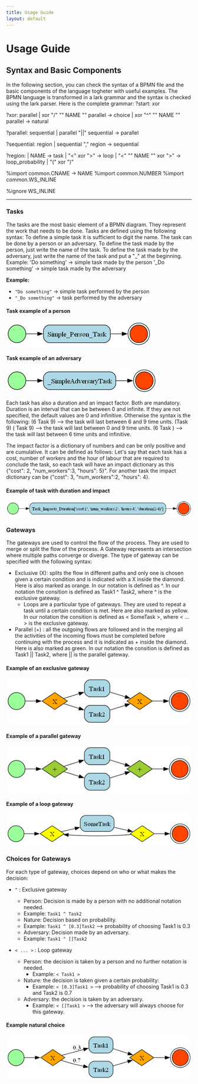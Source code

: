 ```yaml
---
title: Usage Guide
layout: default
---
```


# Usage Guide

## Syntax and Basic Components

In the following section, you can check the syntax of a BPMN file and the basic components of the language togheter with useful examples. The BPMN language is transformed in a lark grammar and the syntax is checked using the lark parser. Here is the complete grammar:
?start: xor

?xor: parallel | xor "/" "" NAME "" parallel -> choice | xor "^" "" NAME "" parallel -> natural

?parallel: sequential | parallel "||" sequential -> parallel

?sequential: region | sequential "," region -> sequential

?region: | NAME -> task | "<" xor ">" -> loop | "<" "" NAME "" xor ">" -> loop_probability | "(" xor ")"

%import common.CNAME -> NAME %import common.NUMBER %import common.WS_INLINE

%ignore WS_INLINE

---

### Tasks

The tasks are the most basic element of a BPMN diagram. They represent the work that needs to be done. Tasks are defined using the following syntax: To define a simple task it is sufficient to digit the name. The task can be done by a person or an adversary. To define the task made by the person, just write the name of the task. To define the task made by the adversary, just write the name of the task and put a "_" at the beginning. Example: 'Do something' -> simple task made by the person '_Do something' -> simple task made by the adversary

**Example:**
- `"Do something"` -> simple task performed by the person
- `"_Do something"` -> task performed by the adversary

#### Task example of a person

![Task example of a person](../src/assets/examples/simple_person_task.png)

#### Task example of an adversary

![Task example of an adversary](../src/assets/examples/_SimpleAdversaryTask.png)

Each task has also a duration and an impact factor. Both are mandatory. Duration is an interval that can be between 0 and infinite. If they are not specified, the default values are 0 and infinitive. Otherwise the syntax is the following: (6 Task 9) --> the task will last between 6 and 9 time units. (Task 9) ( Task 9) --> the task will last between 0 and 9 time units. (6 Task ) --> the task will last between 6 time units and infinitive.

The impact factor is a dictionary of numbers and can be only positive and are cumulative. It can be defined as follows: Let's say that each task has a cost, number of workers and the hour of labour that are required to conclude the task, so each task will have an impact dictionary as this {"cost": 2, "num_workers":3, "hours": 5}". For another task the impact dictionary can be {"cost": 3, "num_workers":2, "hours": 4}.

#### Example of task with duration and impact

![Example of task with duration and impact](../src/assets/examples/taskimpacts_duration.png)

### Gateways

The gateways are used to control the flow of the process. They are used to merge or split the flow of the process. A Gateway represents an intersection where multiple paths converge or diverge. The type of gateway can be specified with the following syntax:
- Exclusive (X): splits the flow in different paths and only one is chosen given a certain condition and is indicated with a X inside the diamond. Here is also marked as orange. In our notation is defined as ^. In our notation the consition is defined as Task1 ^ Task2, where ^ is the exclusive gateway.
  - Loops are a particular type of gateways. They are used to repeat a task until a certain condition is met. Here are also marked as yellow. In our notation the consition is defined as < SomeTask >, where < ... > is the exclusive gateway.
- Parallel (+) : all the outgoing flows are followed and in the merging all the activities of the incoming flows must be completed before continuing with the process and it is indicated as + inside the diamond. Here is also marked as green. In our notation the consition is defined as Task1 || Task2, where || is the parallel gateway.

#### Example of an exclusive gateway

![Example of an exclusive gateway](../src/assets/examples/exclusive.png)

#### Example of a parallel gateway

![Example of a parallel gateway](../src/assets/examples/parallel.png)

#### Example of a loop gateway

![Example of a loop gateway](../src/assets/examples/loop.png)

### Choices for Gateways

For each type of gateway, choices depend on who or what makes the decision:

- `^` : Exclusive gateway
  - Person: Decision is made by a person with no additional notation needed.
  - Example: `Task1 ^ Task2`
  - Nature: Decision based on probability.
  - Example: `Task1 ^ [0.3]Task2` --> probability of choosing Task1 is 0.3
  - Adversary: Decision made by an adversary.
  - Example: `Task1 ^ []Task2`


- `< ... >` : Loop gateway
  - Person: the decision is taken by a person and no further notation is needed.
    - Example: `< Task1 >`
  - Nature: the decision is taken given a certain probability:
    - Example: `< [0.3]Task1 >` --> probability of choosing Task1 is 0.3 and Task2 is 0.7
  - Adversary: the decision is taken by an adversary.
    - Example: `< []Task1 >` --> the adversary will always choose for this gateway.

#### Example natural choice
![Example natural choice](../src/assets/examples/natural_xor.png)
